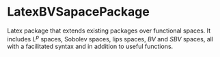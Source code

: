 # LatexBVSapacePackage

Latex package that extends existing packages over functional spaces. 
It includes $L^p$ spaces, Sobolev spaces, lips spaces, $BV$ and $SBV$ spaces, 
all with a facilitated syntax and in addition to useful functions.
